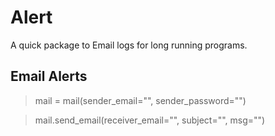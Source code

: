# Alert
A quick package to Email logs for long running programs.


## Email Alerts

> mail = mail(sender_email="", sender_password="")

> mail.send_email(receiver_email="", subject="", msg="")
